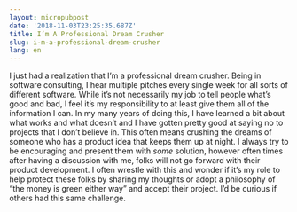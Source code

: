 ```yaml
---
layout: micropubpost
date: '2018-11-03T23:25:35.687Z'
title: I’m A Professional Dream Crusher
slug: i-m-a-professional-dream-crusher
lang: en
---
```

I just had a realization that I’m a professional dream crusher. Being in software consulting, I hear multiple pitches every single week for all sorts of different software. While it’s not necessarily my job to tell people what’s good and bad, I feel it’s my responsibility to at least give them all of the information I can. In my many years of doing this, I have learned a bit about what works and what doesn’t and I have gotten pretty good at saying no to projects that I don’t believe in. This often means crushing the dreams of someone who has a product idea that keeps them up at night. I always try to be encouraging and present them with _some_ solution, however often times after having a discussion with me, folks will not go forward with their product development. I often wrestle with this and wonder if it’s my role to help protect these folks by sharing my thoughts or adopt a philosophy of “the money is green either way” and accept their project. I’d be curious if others had this same challenge. 
